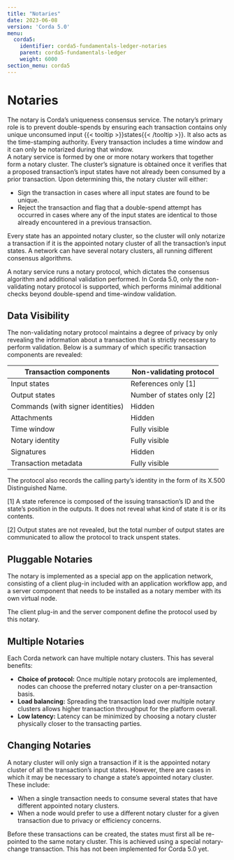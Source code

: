 ```yaml
---
title: "Notaries"
date: 2023-06-08
version: 'Corda 5.0'
menu:
  corda5:
    identifier: corda5-fundamentals-ledger-notaries
    parent: corda5-fundamentals-ledger
    weight: 6000
section_menu: corda5
---
```


# Notaries

The notary is Corda’s uniqueness consensus service. The notary’s primary role is to prevent double-spends by ensuring each transaction contains only unique unconsumed input {{< tooltip >}}states{{< /tooltip >}}. It also acts as the time-stamping authority. Every transaction includes a time window and it can only be notarized during that window.   
A notary service is formed by one or more notary workers that together form a notary cluster. The cluster’s signature is obtained once it verifies that a proposed transaction’s input states have not already been consumed by a prior transaction. Upon determining this, the notary cluster will either:

* Sign the transaction in cases where all input states are found to be unique.
* Reject the transaction and flag that a double-spend attempt has occurred in cases where any of the input states are identical to those already encountered in a previous transaction.

Every state has an appointed notary cluster, so the cluster will only notarize a transaction if it is the appointed notary cluster of all the transaction’s input states. A network can have several notary clusters, all running different consensus algorithms.

A notary service runs a notary protocol, which dictates the consensus algorithm and additional validation performed. In Corda 5.0, only the non-validating notary protocol is supported, which performs minimal additional checks beyond double-spend and time-window validation. 

## Data Visibility

The non-validating notary protocol maintains a degree of privacy by only revealing the information about a transaction that is strictly necessary to perform validation. Below is a summary of which specific transaction components are revealed:


| Transaction components            | Non-validating protocol   |
| --------------------------------- | ------------------------- |
| Input states                      | References only [1]       |
| Output states                     | Number of states only [2] |
| Commands (with signer identities) | Hidden                    |
| Attachments                       | Hidden                    |
| Time window                       | Fully visible             |
| Notary identity                   | Fully visible             |
| Signatures                        | Hidden                    |
| Transaction metadata              | Fully visible             |

The protocol also records the calling party’s identity in the form of its X.500 Distinguished Name.

[1] A state reference is composed of the issuing transaction’s ID and the state’s position in the outputs. It does not reveal what kind of state it is or its contents.

[2] Output states are not revealed, but the total number of output states are communicated to allow the protocol to track unspent states.

## Pluggable Notaries

The notary is implemented as a special app on the application network, consisting of a client plug-in included with an application workflow app, and a server component that needs to be installed as a notary member with its own virtual node.

The client plug-in and the server component define the protocol used by this notary.

## Multiple Notaries

Each Corda network can have multiple notary clusters. This has several benefits:

* **Choice of protocol:** Once multiple notary protocols are implemented, nodes can choose the preferred notary cluster on a per-transaction basis.
* **Load balancing:** Spreading the transaction load over multiple notary clusters allows higher transaction throughput for the platform overall.
* **Low latency:** Latency can be minimized by choosing a notary cluster physically closer to the transacting parties.

## Changing Notaries

A notary cluster will only sign a transaction if it is the appointed notary cluster of all the transaction’s input states. However, there are cases in which it may be necessary to change a state’s appointed notary cluster. These include:

* When a single transaction needs to consume several states that have different appointed notary clusters.
* When a node would prefer to use a different notary cluster for a given transaction due to privacy or efficiency concerns.

Before these transactions can be created, the states must first all be re-pointed to the same notary cluster. This is achieved using a special notary-change transaction. This has not been implemented for Corda 5.0 yet.